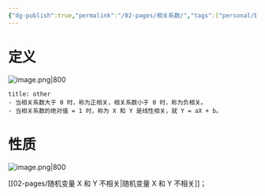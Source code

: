 ```yaml
---
{"dg-publish":true,"permalink":"/02-pages/相关系数/","tags":["personal/blog","概率论","概念"]}
---
```


# 定义
![image.png|800](https://yelanyanyu-img-bed.oss-cn-hangzhou.aliyuncs.com/img/blog/2024/06/20240614150914.png)
```ad-note
title: other
- 当相关系数大于 0 时，称为正相关，相关系数小于 0 时，称为负相关。
- 当相关系数的绝对值 = 1 时，称为 X 和 Y 是线性相关，就 Y = aX + b。
```

# 性质
![image.png|800](https://yelanyanyu-img-bed.oss-cn-hangzhou.aliyuncs.com/img/blog/2024/06/20240614150926.png)

[[02-pages/随机变量 X 和 Y 不相关\|随机变量 X 和 Y 不相关]]；
